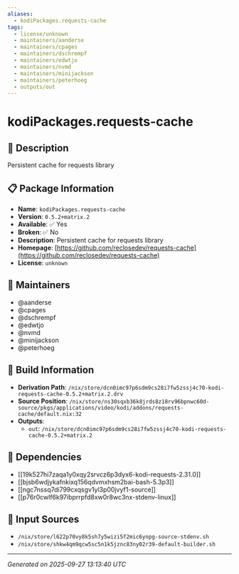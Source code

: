 ```yaml
---
aliases:
  - kodiPackages.requests-cache
tags:
  - license/unknown
  - maintainers/aanderse
  - maintainers/cpages
  - maintainers/dschrempf
  - maintainers/edwtjo
  - maintainers/nvmd
  - maintainers/minijackson
  - maintainers/peterhoeg
  - outputs/out
---
```


# kodiPackages.requests-cache

## 📝 Description

Persistent cache for requests library

## 📋 Package Information

- **Name**: `kodiPackages.requests-cache`
- **Version**: `0.5.2+matrix.2`
- **Available**: ✅ Yes
- **Broken**: ✅ No
- **Description**: Persistent cache for requests library
- **Homepage**: [https://github.com/reclosedev/requests-cache](https://github.com/reclosedev/requests-cache)
- **License**: `unknown`
## 👥 Maintainers

- @aanderse
- @cpages
- @dschrempf
- @edwtjo
- @nvmd
- @minijackson
- @peterhoeg


## 🔧 Build Information

- **Derivation Path**: `/nix/store/dcn0imc97p6sdm9cs28i7fw5zssj4c70-kodi-requests-cache-0.5.2+matrix.2.drv`
- **Source Position**: `/nix/store/ns30sqxb36k8jrds8z18rv96bpnwc60d-source/pkgs/applications/video/kodi/addons/requests-cache/default.nix:32`
- **Outputs**:
  - `out`:  `/nix/store/dcn0imc97p6sdm9cs28i7fw5zssj4c70-kodi-requests-cache-0.5.2+matrix.2`

## 🔗 Dependencies

- [[19k527hi7zaqa1y0xqy2srvcz6p3dyx6-kodi-requests-2.31.0]]
- [[bjsb6wdjykafnkixq156qdvmxhsm2bai-bash-5.3p3]]
- [[ngc7nssq7di799cxqsgv1yl3p00jvyf1-source]]
- [[p76r0cwlf6k97ibprrpfd8xw0r8wc3nx-stdenv-linux]]

## 📁 Input Sources

- `/nix/store/l622p70vy8k5sh7y5wizi5f2mic6ynpg-source-stdenv.sh`
- `/nix/store/shkw4qm9qcw5sc5n1k5jznc83ny02r39-default-builder.sh`

---
*Generated on 2025-09-27 13:13:40 UTC*
